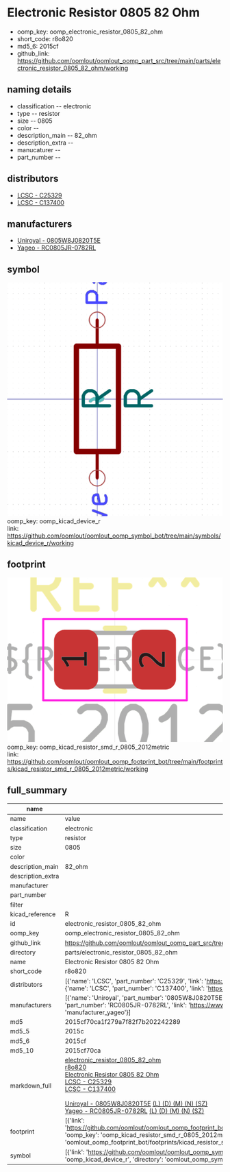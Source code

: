 # Electronic Resistor 0805 82 Ohm

  
* oomp_key: oomp_electronic_resistor_0805_82_ohm 
* short_code: r8o820
* md5_6: 2015cf  
* github_link: https://github.com/oomlout/oomlout_oomp_part_src/tree/main/parts/electronic_resistor_0805_82_ohm/working  
## naming details
* classification -- electronic
* type -- resistor
* size -- 0805
* color -- 
* description_main -- 82_ohm
* description_extra -- 
* manucaturer -- 
* part_number -- 

## distributors
* [LCSC - C25329](https://lcsc.com/product-detail/C25329.html)  
* [LCSC - C137400](https://lcsc.com/product-detail/C137400.html)  

## manufacturers
* [Uniroyal - 0805W8J0820T5E]()  
* [Yageo - RC0805JR-0782RL](https://www.yageo.com/en/Chart/Download/pdf/RC0805JR-0782RL)  

## symbol

![](symbol/0/working/working_600.png)  
oomp_key: oomp_kicad_device_r  
link: https://github.com/oomlout/oomlout_oomp_symbol_bot/tree/main/symbols/kicad_device_r/working  

## footprint

![](footprint/0/working/working_600.png)  
oomp_key: oomp_kicad_resistor_smd_r_0805_2012metric  
link: https://github.com/oomlout/oomlout_oomp_footprint_bot/tree/main/footprints/kicad_resistor_smd_r_0805_2012metric/working  

## full_summary
| name | value | 
| --- | --- | 
| name | value | 
| classification | electronic | 
| type | resistor | 
| size | 0805 | 
| color |  | 
| description_main | 82_ohm | 
| description_extra |  | 
| manufacturer |  | 
| part_number |  | 
| filter |  | 
| kicad_reference | R | 
| id | electronic_resistor_0805_82_ohm | 
| oomp_key | oomp_electronic_resistor_0805_82_ohm | 
| github_link | https://github.com/oomlout/oomlout_oomp_part_src/tree/main/parts/electronic_resistor_0805_82_ohm/working | 
| directory | parts/electronic_resistor_0805_82_ohm | 
| name | Electronic Resistor 0805 82 Ohm | 
| short_code | r8o820 | 
| distributors | [{'name': 'LCSC', 'part_number': 'C25329', 'link': 'https://lcsc.com/product-detail/C25329.html', 'id': 'distributor_lcsc'}, {'name': 'LCSC', 'part_number': 'C137400', 'link': 'https://lcsc.com/product-detail/C137400.html', 'id': 'distributor_lcsc'}] | 
| manufacturers | [{'name': 'Uniroyal', 'part_number': '0805W8J0820T5E', 'link': '', 'id': 'manufacturer_uniroyal'}, {'name': 'Yageo', 'part_number': 'RC0805JR-0782RL', 'link': 'https://www.yageo.com/en/Chart/Download/pdf/RC0805JR-0782RL', 'id': 'manufacturer_yageo'}] | 
| md5 | 2015cf70ca1f279a7f82f7b202242289 | 
| md5_5 | 2015c | 
| md5_6 | 2015cf | 
| md5_10 | 2015cf70ca | 
| markdown_full | [electronic_resistor_0805_82_ohm](https://github.com/oomlout/oomlout_oomp_part_src/tree/main/parts/electronic_resistor_0805_82_ohm/working)<br>[r8o820](https://github.com/oomlout/oomlout_oomp_part_src/tree/main/parts/electronic_resistor_0805_82_ohm/working)<br>[Electronic Resistor 0805 82 Ohm](https://github.com/oomlout/oomlout_oomp_part_src/tree/main/parts/electronic_resistor_0805_82_ohm/working)<br>[LCSC - C25329<br>](https://lcsc.com/product-detail/C25329.html)[LCSC - C137400<br>](https://lcsc.com/product-detail/C137400.html)<br>[Uniroyal - 0805W8J0820T5E]() [(L)  ](https://www.lcsc.com/search?q=0805W8J0820T5E)[(D)  ](https://www.digikey.com/en/products?,keywords=0805W8J0820T5E)[(M)  ](https://www.mouser.com/Search/Refine?Keyword=0805W8J0820T5E)[(N)  ](https://www.newark.com/search?st=0805W8J0820T5E)[(SZ)  ](https://so.szlcsc.com/global.html?k=0805W8J0820T5E)<br>[Yageo - RC0805JR-0782RL](https://www.yageo.com/en/Chart/Download/pdf/RC0805JR-0782RL) [(L)  ](https://www.lcsc.com/search?q=RC0805JR-0782RL)[(D)  ](https://www.digikey.com/en/products?,keywords=RC0805JR-0782RL)[(M)  ](https://www.mouser.com/Search/Refine?Keyword=RC0805JR-0782RL)[(N)  ](https://www.newark.com/search?st=RC0805JR-0782RL)[(SZ)  ](https://so.szlcsc.com/global.html?k=RC0805JR-0782RL)<br> | 
| footprint | [{'link': 'https://github.com/oomlout/oomlout_oomp_footprint_bot/tree/main/foootprntss/kicad_resistor_smd_r_0805_2012metric', 'oomp_key': 'oomp_kicad_resistor_smd_r_0805_2012metric', 'directory': 'oomlout_oomp_footprint_bot/footprints/kicad_resistor_smd_r_0805_2012metric//working/working.kicad_mod'}] | 
| symbol | [{'link': 'https://github.com/oomlout/oomlout_oomp_symbol_bot/tree/main/symbols/kicad_device_r', 'oomp_key': 'oomp_kicad_device_r', 'directory': 'oomlout_oomp_symbol_bot/symbols/kicad_device_r//working/working.kicad_sym'}] | 
